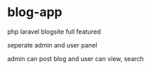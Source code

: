 # blog-app
php laravel blogsite full featured

seperate admin and user panel

admin can post blog and user can view, search

